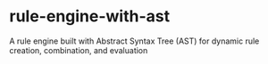 # rule-engine-with-ast
A rule engine built with Abstract Syntax Tree (AST) for dynamic rule creation, combination, and evaluation
